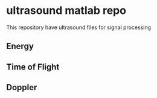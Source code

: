 # ultrasound matlab repo

This repository have ultrasound files for signal processing

## Energy

## Time of Flight

## Doppler